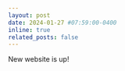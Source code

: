 ```yaml
---
layout: post
date: 2024-01-27 #07:59:00-0400
inline: true
related_posts: false
---
```


New website is up!
